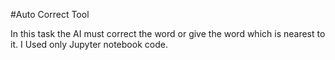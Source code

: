#Auto Correct Tool

In this task the AI must correct the word 
or give the word which is nearest to it.
I Used only Jupyter notebook code.
